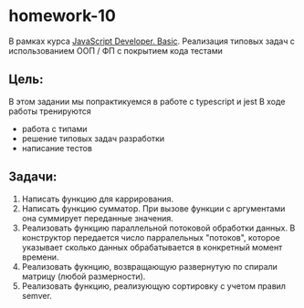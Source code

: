 # homework-10
В рамках курса [JavaScript Developer. Basic](https://otus.ru/lessons/javascript-basic/).
Реализация типовых задач с использованием OOП / ФП с покрытием кода тестами

## Цель:
В этом задании мы попрактикуемся в работе с typescript и jest
В ходе работы тренируются
+ работа с типами
+ решение типовых задач разработки
+ написание тестов

## Задачи:
1. Написать функцию для каррирования.
2. Написать функцию сумматор. При вызове функции с аргументами она суммирует переданные значения.
3. Реализовать функцию параллельной потоковой обработки данных. В конструктор передается число парралельных "потоков", которое указывает сколько данных обрабатывается в конкретный момент времени.
4. Реализовать фукнцию, возвращающую развернутую по спирали матрицу (любой размерности).
5. Реализовать функцию, реализующую сортировку с учетом правил semver.

